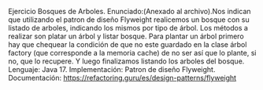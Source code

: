 Ejercicio Bosques de Arboles.
Enunciado:(Anexado al archivo).Nos indican que utilizando el patron de diseño Flyweight realicemos un bosque con su listado de arboles, indicando los mismos por tipo de árbol. Los métodos a realizar son platar un árbol  y listar bosque. Para plantar un árbol primero hay que chequear la condición de que no este guardado en la clase árbol factory (que corresponde a la memoria cache) de no ser así que lo plante, si no, que lo recupere. Y luego finalizamos listando los arboles del bosque.
Lenguaje: Java 17.
Implementación: Patron de diseño Flyweight.
Documentación: https://refactoring.guru/es/design-patterns/flyweight
